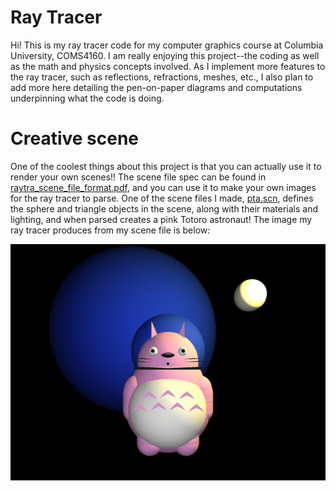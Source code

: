 # Ray Tracer
Hi! This is my ray tracer code for my computer graphics course at Columbia University, COMS4160. I am really enjoying this project--the coding as well as the math and physics concepts involved. As I implement more features to the ray tracer, such as reflections, refractions, meshes, etc., I also plan to add more here detailing the pen-on-paper diagrams and computations underpinning what the code is doing. 

# Creative scene
One of the coolest things about this project is that you can actually use it to render your own scenes!! The scene file spec can be found in [raytra_scene_file_format.pdf](raytra_scene_file_format.pdf), and you can use it to make your own images for the ray tracer to parse. One of the scene files I made, [pta.scn](3--illumination-and-shading/olio/data/scenes/pink_astronaut_totoro.scn), defines the sphere and triangle objects in the scene, along with their materials and lighting, and when parsed creates a pink Totoro astronaut! The image my ray tracer produces from my scene file is below:

![Pink Totoro Astronaut](https://raw.githubusercontent.com/stephcjung/raytracer/refs/heads/main/pink_totoro_astronaut.png)

